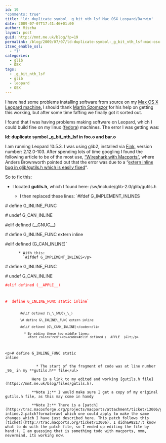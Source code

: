 ```yaml
---
id: 19
"comments: true"
title: 'ld: duplicate symbol _g_bit_nth_lsf Mac OSX Leopard/Darwin'
date: 2009-07-07T17:41:46+01:00
author: Mischa
layout: post
guid: http://mmt.me.uk/blog/?p=19
permalink: /blog/2009/07/07/ld-duplicate-symbol-_g_bit_nth_lsf-mac-osx-leoparddarwin/
itsec_enable_ssl:
  - "1"
categories:
  - glib
  - OSX
tags:
  - _g_bit_nth_lsf
  - glib
  - leopard
  - OSX
---
```

I have had some problems installing software from source on my [Max OS X Leopard machine.](http://www.apple.com/macosx/) I should thank [Martin Szomszor](http://users.ecs.soton.ac.uk/mns2/) for his help on getting this working, but after some time faffing we finally got it sorted out.

I found that I was having problems making software on Leopard, which I could build fine on my linux ([fedora](http://fedoraproject.org/)) machines. The error I was getting was:

**ld: duplicate symbol \_g\_bit\_nth\_lsf in foo.o and bar.o**

I am running Leopard 10.5.3. I was using glib2, installed via [Fink](http://www.finkproject.org/), version number: 2.12.0-103. After spending lots of time googling I found the following article to be of the most use, [&#8220;Wireshark with Macports&#8221;](http://www.anders.com/cms/241/Wireshark/MacPorts), where Anders Brownworth pointed out that the error was due to a &#8220;[extern inline bug in glib/gutils.h which is easily fixed](http://trac.macosforge.org/projects/macports/ticket/13006)&#8220;.

So to fix this:

  * I located **gutils.h**, which I found here: 
    /sw/include/glib-2.0/glib/gutils.h</li> 
    
      * I then replaced these lines: 
        `#ifdef G_IMPLEMENT_INLINES</p>
<p>#  define G_INLINE_FUNC</p>
<p>#  undef  G_CAN_INLINE</p>
<p>#elif defined (__GNUC__)</p>
<p>#  define G_INLINE_FUNC extern inline</p>
<p>#elif defined (G_CAN_INLINE)`</li> 
        
          * With this: 
            `#ifdef G_IMPLEMENT_INLINES</p>
<p>#  define G_INLINE_FUNC</p>
<p>#  undef  G_CAN_INLINE</p>
<p><font color="red"><code>#elif defined (__APPLE__)</p>
<p>#  define G_INLINE_FUNC static inline`</font>
            
            #elif defined (\_\_GNUC\_\_) 
            
            \# define G\_INLINE\_FUNC extern inline
            
            #elif defined (G\_CAN\_INLINE)</code></li> 
            
              * By adding these two middle lines: 
                <font color="red"><b><code>#elif defined (__APPLE__)&lt;/p>
&lt;p>#  define G_INLINE_FUNC static inline</code></b></font></li> 
                
                  * The start of the fragment of code was at line number _96_ in my **gutils.h** file</ul> 
                
                Here is a link to my edited and working [gutils.h file](https://mmt.me.uk/blog/files/gutils.h).
                
                **Note 1:** I would make sure I get a copy of my original gutils.h file, as this may come in handy
                
                **Note 2:** There is a [patch](http://trac.macosforge.org/projects/macports/attachment/ticket/13006/glib2-inline.2.patch?format=raw) which one could apply to make the same changes which I have just described here. This patch follows this [ticket](http://trac.macports.org/ticket/13006). I didn&#8217;t know what to do with the patch file, so I ended up editing the file by hand:). I am guessing that is something todo with macports, mmm, nevermind, its working now.
